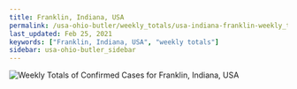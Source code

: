 ```yaml
---
title: Franklin, Indiana, USA
permalink: /usa-ohio-butler/weekly_totals/usa-indiana-franklin-weekly_totals.html
last_updated: Feb 25, 2021
keywords: ["Franklin, Indiana, USA", "weekly totals"]
sidebar: usa-ohio-butler_sidebar
---
```


![Weekly Totals of Confirmed Cases for Franklin, Indiana, USA](/covid_tracker/images/graphs/usa-indiana-franklin-weekly_totals_graph.png)

